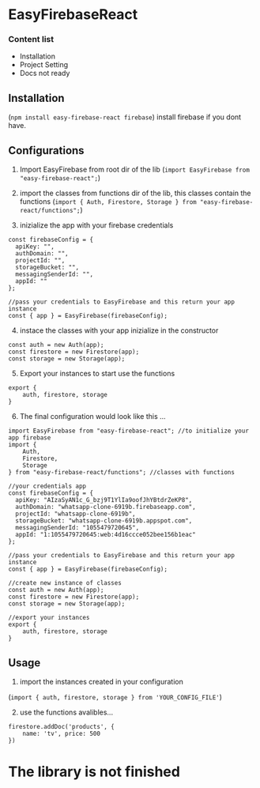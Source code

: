 # EasyFirebaseReact

### Content list
- Installation
- Project Setting
- Docs not ready

## Installation
(`npm install easy-firebase-react firebase`)
install firebase if you dont have.

## Configurations
1. Import EasyFirebase from root dir of the lib
(`import EasyFirebase from "easy-firebase-react";`)

2. import the classes from functions dir of the lib, this classes contain the functions
(`import { Auth, Firestore, Storage } from "easy-firebase-react/functions";`)

3. inizialize the app with your firebase credentials

```
const firebaseConfig = {
  apiKey: "",
  authDomain: "",
  projectId: "",
  storageBucket: "",
  messagingSenderId: "",
  appId: ""
};

//pass your credentials to EasyFirebase and this return your app instance
const { app } = EasyFirebase(firebaseConfig);
```
4. instace the classes with your app inizialize in the constructor
```
const auth = new Auth(app);
const firestore = new Firestore(app);
const storage = new Storage(app);
```

5. Export your instances to start use the functions
```
export {
    auth, firestore, storage
}
```

6. The final configuration would look like this ...

```
import EasyFirebase from "easy-firebase-react"; //to initialize your app firebase
import {
    Auth,
    Firestore,
    Storage
} from "easy-firebase-react/functions"; //classes with functions

//your credentials app
const firebaseConfig = {
  apiKey: "AIzaSyAN1c_G_bzj9T1YlIa9oofJhYBtdrZeKP8",
  authDomain: "whatsapp-clone-6919b.firebaseapp.com",
  projectId: "whatsapp-clone-6919b",
  storageBucket: "whatsapp-clone-6919b.appspot.com",
  messagingSenderId: "1055479720645",
  appId: "1:1055479720645:web:4d16ccce052bee156b1eac"
};

//pass your credentials to EasyFirebase and this return your app instance
const { app } = EasyFirebase(firebaseConfig);

//create new instance of classes
const auth = new Auth(app);
const firestore = new Firestore(app);
const storage = new Storage(app);

//export your instances
export {
    auth, firestore, storage
}
```

## Usage

1. import the instances created in your configuration

(`import { auth, firestore, storage } from 'YOUR_CONFIG_FILE'`)

2. use the functions avalibles...

```
firestore.addDoc('products', {
    name: 'tv', price: 500
})
```

# The library is not finished